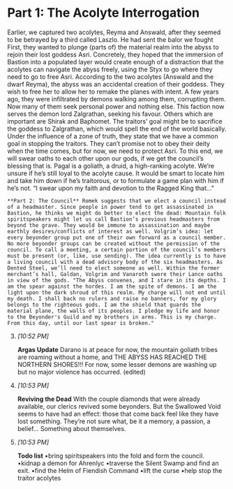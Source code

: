 # **Part 1: The Acolyte Interrogation** 
Earlier, we captured two acolytes, Reyma and Answald, after they seemed to be betrayed by a third called Laszlo. He had sent the balor we fought First, they wanted to plunge (parts of) the material realm into the abyss to rejoin their lost goddess Asri. Concretely, they hoped that the immersion of Bastion into a populated layer would create enough of a distraction that the acolytes can navigate the abyss freely, using the Styx to go where they need to go to free Asri. According to the two acolytes (Answald and the dwarf Reyma), the abyss was an accidental creation of their goddess. They wish to free her to allow her to remake the planes with intent. A few years ago, they were infiltrated by demons walking among them, corrupting them. Now many of them seek personal power and nothing else. This faction now serves the demon lord Zalgrathan, seeking his favour. Others which are important are Shirak and Baphomet. The traitors’ goal might be to sacrifice the goddess to Zalgrathan, which would spell the end of the world basically. Under the influence of a zone of truth, they state that we have a common goal in stopping the traitors. They can’t promise not to obey their deity when the time comes, but for now, we need to protect Asri. To this end, we will swear oaths to each other upon our gods, if we get the council’s blessing that is. Pagal is a goliath, a druid, a high-ranking acolyte. We’re unsure if he’s still loyal to the acolyte cause. It would be smart to locate him and take him down if he’s traitorous, or to formulate a game plan with him if he’s not. “I swear upon my faith and devotion to the Ragged King that…”
    
    
    **Part 2: The Council** Romek suggests that we elect a council instead of a headmaster. Since people in power tend to get assassinated in Bastion, he thinks we might do better to elect the dead: Mountain folk spiritspeakers might let us call Bastion’s previous headmasters from beyond the grave. They would be immune to assassination and maybe earthly desires/conflicts of interest as well. Volgrim’s idea: let every beyonder group put one of their own forward as a council member. No more beyonder groups can be created without the permission of the council. To call a meeting, a certain portion of the council’s members must be present (or, like, use sending). The idea currently is to have a living council with a dead advisory body of the six headmasters. As Dented Steel, we’ll need to elect someone as well. Within the former merchant’s hall, Galdan, Volgrim and Vanaroth swore their Lance oaths in view of the gods. "The Abyss convenes, and I stare in its depths. I am the spear against the hordes. I am the spite of demons. I am the light upon the dark shroud of this realm. My charge will not end until my death. I shall back no rulers and raise no banners, for my glory belongs to the righteous gods. I am the shield that guards the material plane, the walls of its peoples. I pledge my life and honor to the Beyonder's Guild and my brothers in arms. This is my charge. From this day, until our last spear is broken."
    
3. _[_10:52 PM_]_
    
    **Argas Update** Darano is at peace for now, the mountain goliath tribes are roaming without a home, and THE ABYSS HAS REACHED THE NORTHERN SHORES!!! For now, some lesser demons are washing up but no major violence has occurred. (edited)
    
4. _[_10:53 PM_]_
    
    **Reviving the Dead** With the couple diamonds that were already available, our clerics revived some beyonders. But the Swallowed Void seems to have had an effect: those that come back feel like they have lost something. They’re not sure what, be it a memory, a passion, a belief… Something about themselves.
    
5. _[_10:53 PM_]_
    
    **Todo list** •bring spiritspeakers into the fold and form the council. •kidnap a demon for Ahrenlyc •traverse the Silent Swamp and find an exit. •find the Helm of Fiendish Command •lift the curse •help stop the traitor acolytes